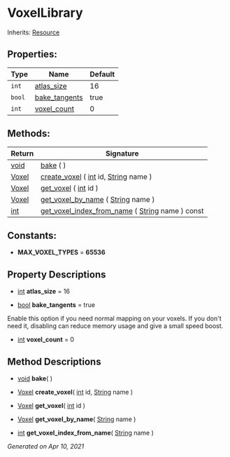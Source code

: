 # VoxelLibrary

Inherits: [Resource](https://docs.godotengine.org/en/stable/classes/class_resource.html)




## Properties: 


Type    | Name                               | Default 
------- | ---------------------------------- | --------
`int`   | [atlas_size](#i_atlas_size)        | 16      
`bool`  | [bake_tangents](#i_bake_tangents)  | true    
`int`   | [voxel_count](#i_voxel_count)      | 0       
<p></p>

## Methods: 


Return                                                                | Signature                                                                                                                                                                                     
--------------------------------------------------------------------- | ----------------------------------------------------------------------------------------------------------------------------------------------------------------------------------------------
[void](#)                                                             | [bake](#i_bake) ( )                                                                                                                                                                           
[Voxel](Voxel.md)                                                     | [create_voxel](#i_create_voxel) ( [int](https://docs.godotengine.org/en/stable/classes/class_int.html) id, [String](https://docs.godotengine.org/en/stable/classes/class_string.html) name )  
[Voxel](Voxel.md)                                                     | [get_voxel](#i_get_voxel) ( [int](https://docs.godotengine.org/en/stable/classes/class_int.html) id )                                                                                         
[Voxel](Voxel.md)                                                     | [get_voxel_by_name](#i_get_voxel_by_name) ( [String](https://docs.godotengine.org/en/stable/classes/class_string.html) name )                                                                 
[int](https://docs.godotengine.org/en/stable/classes/class_int.html)  | [get_voxel_index_from_name](#i_get_voxel_index_from_name) ( [String](https://docs.godotengine.org/en/stable/classes/class_string.html) name ) const                                           
<p></p>

## Constants: 

- **MAX_VOXEL_TYPES** = **65536**

## Property Descriptions

- [int](https://docs.godotengine.org/en/stable/classes/class_int.html)<span id="i_atlas_size"></span> **atlas_size** = 16


- [bool](https://docs.godotengine.org/en/stable/classes/class_bool.html)<span id="i_bake_tangents"></span> **bake_tangents** = true

Enable this option if you need normal mapping on your voxels. If you don't need it, disabling can reduce memory usage and give a small speed boost.

- [int](https://docs.godotengine.org/en/stable/classes/class_int.html)<span id="i_voxel_count"></span> **voxel_count** = 0


## Method Descriptions

- [void](#)<span id="i_bake"></span> **bake**( ) 


- [Voxel](Voxel.md)<span id="i_create_voxel"></span> **create_voxel**( [int](https://docs.godotengine.org/en/stable/classes/class_int.html) id, [String](https://docs.godotengine.org/en/stable/classes/class_string.html) name ) 


- [Voxel](Voxel.md)<span id="i_get_voxel"></span> **get_voxel**( [int](https://docs.godotengine.org/en/stable/classes/class_int.html) id ) 


- [Voxel](Voxel.md)<span id="i_get_voxel_by_name"></span> **get_voxel_by_name**( [String](https://docs.godotengine.org/en/stable/classes/class_string.html) name ) 


- [int](https://docs.godotengine.org/en/stable/classes/class_int.html)<span id="i_get_voxel_index_from_name"></span> **get_voxel_index_from_name**( [String](https://docs.godotengine.org/en/stable/classes/class_string.html) name ) 


_Generated on Apr 10, 2021_
